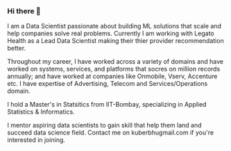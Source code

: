 ### Hi there 👋

<!--
**kuberiitb/kuberiitb** is a ✨ _special_ ✨ repository because its `README.md` (this file) appears on your GitHub profile.
-->

I am a Data Scientist passionate about building ML solutions that scale and help companies solve real problems. Currently I am working with Legato Health as a Lead Data Scientist making their thier provider recommendation better.

Throughout my career, I have worked across a variety of domains and have worked on systems, services, and platforms that socres on million records annually; and have worked at companies like Onmobile, Vserv, Accenture etc. I have expertise of Advertising, Telecom and Services/Operations domain.

I hold a Master's in Statsitics from IIT-Bombay, specializing in Applied Statistics & Informatics.

I mentor aspiring data scientists to gain skill that help them land and succeed data science field. Contact me on kuberbhu<at>gmail.com if you're interested in joining.

